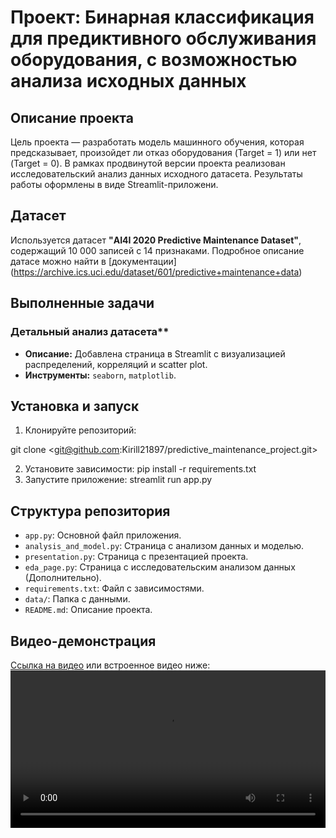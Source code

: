 # Проект: Бинарная классификация для предиктивного обслуживания оборудования, с возможностью анализа исходных данных
## Описание проекта
Цель проекта — разработать модель машинного обучения, которая
предсказывает, произойдет ли отказ оборудования (Target = 1) или нет
(Target = 0). В рамках продвинутой версии проекта реализован исследовательский
анализ данных исходного датасета. Результаты работы оформлены в виде Streamlit-приложени.
## Датасет
Используется датасет **"AI4I 2020 Predictive Maintenance Dataset"**,
содержащий 10 000 записей с 14 признаками. Подробное описание датасе
можно найти в [документации]
(https://archive.ics.uci.edu/dataset/601/predictive+maintenance+data)
## Выполненные задачи
### Детальный анализ датасета**
- **Описание:** Добавлена страница в Streamlit с визуализацией
распределений, корреляций и scatter plot.
- **Инструменты:** `seaborn`, `matplotlib`.
## Установка и запуск
1. Клонируйте репозиторий:

 git clone <git@github.com:Kirill21897/predictive_maintenance_project.git>

2. Установите зависимости:
 pip install -r requirements.txt
3. Запустите приложение:
 streamlit run app.py
## Структура репозитория
- `app.py`: Основной файл приложения.
- `analysis_and_model.py`: Страница с анализом данных и моделью.
- `presentation.py`: Страница с презентацией проекта.
- `eda_page.py`: Страница с исследовательским анализом данных (Дополнительно).
- `requirements.txt`: Файл с зависимостями.
- `data/`: Папка с данными.
- `README.md`: Описание проекта.
## Видео-демонстрация
[Ссылка на видео]() или встроенное видео ниже:
<video src="" controls width="100%"></video>